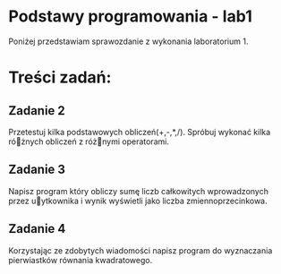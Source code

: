 # Podstawy programowania - lab1

Poniżej przedstawiam sprawozdanie z wykonania laboratorium 1.


# Treści zadań:

## Zadanie 2

Przetestuj kilka podstawowych obliczeń(+,-,*,/). Spróbuj wykonać kilka ró􏰏żnych obliczeń z róż􏰏nymi operatorami.

## Zadanie 3

Napisz program który obliczy sumę liczb całkowitych wprowadzonych przez u􏰏ytkownika i wynik wyświetli jako liczba zmiennoprzecinkowa.

## Zadanie 4

Korzystając ze zdobytych wiadomości napisz program do wyznaczania pierwiastków równania kwadratowego.



